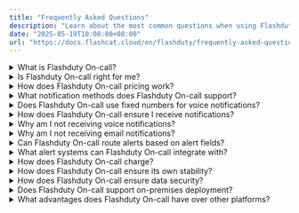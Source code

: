 ```yaml
---
title: "Frequently Asked Questions"
description: "Learn about the most common questions when using Flashduty On-call"
date: "2025-05-19T10:00:00+08:00"
url: "https://docs.flashcat.cloud/en/flashduty/frequently-asked-questions?nav=01JCQ7A4N4WRWNXW8EWEHXCMF5"
---
```


<details>
  <summary>What is Flashduty On-call?</summary>
   Flashduty On-call is an all-in-one alert response platform. We provide IT professionals with On-call scheduling, alert noise reduction, escalation, and automation capabilities to accelerate incident response and minimize losses.
</details>

<details>
  <summary>Is Flashduty On-call right for me?</summary>
  You should use Flashduty On-call if your organization or team has the following needs:
   
  - Need a centralized place to collect, manage, track, and analyze alerts from all sources within your company.
  - Need to classify alerts and notify key personnel through different channels dynamically, with automatic escalation processes to prevent unhandled alerts.
  - Spend most of your time handling alerts and need noise reduction solutions to address alert fatigue.
</details>

<details>
  <summary>How does Flashduty On-call pricing work?</summary>

Flashduty On-call's pricing model is based on the number of licenses purchased, where each license corresponds to one account member. For example, if you only purchase one license, only one member can use all features of Flashduty On-call. However, you can still invite more members to join, but only members with licenses can perform operational configurations on the platform, while other members **cannot use any platform features** (limited to receiving incident notifications only). The specific differences are as follows:

#### License Allocation Methods

- Administrators can actively allocate licenses to different members.
- When allocating licenses, you can set the license type.
- Fixed type: Valid for the entire purchase period, cannot be preempted, suitable for scenarios requiring participation in incident handling and business configuration.
- Temporary type: Automatically released at the end of each cycle, can be occupied through allocation or preemption when sufficient licenses are available.

#### Members Without Licenses

- Cannot use any features, including viewing incident lists/details, **can only passively receive alert messages**, such as receiving incident messages via email, SMS, phone calls, or IM group messages.
- When configuring assignment strategies, you can choose to notify members without licenses about incident messages.
- Members without licenses, even if they receive incident messages, cannot view, close, or perform other operations on them.
- Members without licenses share the tenant's email, SMS, and phone package quotas.
- Members without licenses will be prompted that they don't have permission when trying to view/handle operations after logging into the console.

</details>

<details>
  <summary>What notification methods does Flashduty On-call support?</summary>

| Channel | Direct Message | Group Chat |
| --- | -------- | ---- |
| Voice    | ✅   |    |
| SMS    | ✅   |    | 
| Email    | ✅   |    | 
| Feishu/Lark App | ✅   |  ✅  |  
| Dingtalk App | ✅   |  ✅  |
| WeCom App | ✅   |    | 
| Slack App| ✅   |  ✅  | 
| Microsoft Teams App| ✅   |  ✅  |
| Feishu/Lark Bot    |    |  ✅  |
| Dingtalk Bot    |    |  ✅  | 
| WeCom Bot    |    |  ✅  | 
| Zoom Bot    |    |  ✅  |
| Telegram Bot    |    |  ✅  | 

</details>

<details>
  <summary>Does Flashduty On-call use fixed numbers for voice notifications?</summary>
  
  It depends on the region where notifications are sent. You can download the [Flashduty On-call app](https://m.malink.cn/s/Vj26r2) and authorize automatic contact synchronization:  
| Region/Country | Code | Display Number |
| --- | --- | --- |
| Mainland, China | +86 | 01021364727<br>01021364713<br>01021364708<br>057123675454<br>057123675496 |
| Hong Kong, China | +852 | 16465861127 |
| Taiwan, China | +886 | 16465861127 |
| Singapore | +65 | 16465861127 |
| United States | +1 | 16465861127 |
| Canada | +1 | 16465861127 |
| Japan | +81 | 16465861127 |
| India | +91 | 16465861127 |
| Indonesia | +62 | 16465861127 |
| United Kingdom | +44 | 16465861127 |
| Germany | +49 | 16465861127 |
| Anguilla | +1-264 | 16465861127 |
| Antigua and Barbuda | +1-268 | 16465861127 |
| Aruba | +297 | 16465861127 |
| Bahamas | +1-242 | 16465861127 |
| Barbados | +1-246 | 16465861127 |
| Belize | +501 | 16465861127 |
| Bermuda | +1-441 | 16465861127 |
| Cayman Islands | +1-345 | 16465861127 |
| Costa Rica | +506 | 16465861127 |
| Dominica | +1-767 | 16465861127 |
| Dominican Republic | +1-829,1809,1849 | 16465861127 |
| El Salvador | +503 | 16465861127 |
| Greenland | +299 | 16465861127 |
| Grenada | +1-473 | 16465861127 |
| Guadeloupe | +590 | 16465861127 |
| Guatemala | +502 | 16465861127 |
| Haiti | +509 | 16465861127 |
| Honduras | +504 | 16465861127 |
| Jamaica | +1-876 | 16465861127 |
| Martinique | +596 | 16465861127 |
| Mexico | +52 | 16465861127 |
| Montserrat | +1-664 | 16465861127 |
| Netherlands Antilles | +599 | 16465861127 |
| Nicaragua | +505 | 16465861127 |
| Panama | +507 | 16465861127 |
| Puerto Rico | +1-787,1939 | 16465861127 |
| St Kitts and Nevis | +1-869 | 16465861127 |
| St Lucia | +1-758 | 16465861127 |
| St Pierre and Miquelon | +508 | 16465861127 |
| St Vincent Grenadines | +1-784 | 16465861127 |
| Trinidad and Tobago | +1-868 | 16465861127 |
| Turks and Caicos Islands | +1-649 | 16465861127 |
| Virgin Islands, British | +1-284 | 16465861127 |
| Virgin Islands, U.S. | +1-340 | 16465861127 |
| Argentina | +54 | 16465861127 |
| Bolivia | +591 | 16465861127 |
| Brazil | +55 | 16465861127 |
| Chile | +56 | 16465861127 |
| Colombia | +57 | 16465861127 |
| Ecuador | +593 | 16465861127 |
| Falkland Islands | +500 | 16465861127 |
| French Guiana | +594 | 16465861127 |
| Guyana | +592 | 16465861127 |
| Paraguay | +595 | 16465861127 |
| Peru | +51 | 16465861127 |
| Suriname | +597 | 16465861127 |
| Uruguay | +598 | 16465861127 |
| Venezuela | +58 | 16465861127 |
| Albania | +355 | 16465861127 |
| Andorra | +376 | 16465861127 |
| Austria | +43 | 16465861127 |
| Belarus | +375 | 16465861127 |
| Belgium | +32 | 16465861127 |
| Bosnia and Herzegovina | +387 | 16465861127 |
| Bulgaria | +359 | 16465861127 |
| Croatia | +385 | 16465861127 |
| Cyprus | +357 | 16465861127 |
| Czech Republic | +420 | 16465861127 |
| Denmark | +45 | 16465861127 |
| Estonia | +372 | 16465861127 |
| Faroe Islands | +298 | 16465861127 |
| Finland/Aland Islands | +358 | 16465861127 |
| France | +33 | 16465861127 |
| Gibraltar | +350 | 16465861127 |
| Greece | +30 | 16465861127 |
| Hungary | +36 | 16465861127 |
| Iceland | +354 | 16465861127 |
| Ireland | +353 | 16465861127 |
| Italy | +39 | 16465861127 |
| Kosovo | +383 | 16465861127 |
| Latvia | +371 | 16465861127 |
| Liechtenstein | +423 | 16465861127 |
| Lithuania | +370 | 16465861127 |
| Luxembourg | +352 | 16465861127 |
| Macedonia | +389 | 16465861127 |
| Malta | +356 | 16465861127 |
| Moldova | +373 | 16465861127 |
| Monaco | +377 | 16465861127 |
| Montenegro | +382 | 16465861127 |
| Netherlands | +31 | 16465861127 |
| Norway | +47 | 16465861127 |
| Poland | +48 | 16465861127 |
| Portugal | +351 | 16465861127 |
| Romania | +40 | 16465861127 |
| San Marino | +378 | 16465861127 |
| Serbia | +381 | 16465861127 |
| Slovakia | +421 | 16465861127 |
| Slovenia | +386 | 16465861127 |
| Spain | +34 | 16465861127 |
| Sweden | +46 | 16465861127 |
| Switzerland | +41 | 16465861127 |
| Turkish Republic of Northern Cyprus | +9-0392 | 16465861127 |
| Ukraine | +380 | 16465861127 |
| Vatican City | +379 | 16465861127 |
| Afghanistan | +93 | 16465861127 |
| Armenia | +374 | 16465861127 |
| Azerbaijan | +994 | 16465861127 |
| Bahrain | +973 | 16465861127 |
| Bangladesh | +880 | 16465861127 |
| Bhutan | +975 | 16465861127 |
| British Indian Ocean Territory | +246 | 16465861127 |
| Brunei | +673 | 16465861127 |
| Cambodia | +855 | 16465861127 |
| East Timor | +670 | 16465861127 |
| Georgia | +995 | 16465861127 |
| Iraq | +964 | 16465861127 |
| Israel | +972 | 16465861127 |
| Jordan | +962 | 16465861127 |
| Korea, Dem People's Rep | +850 | 16465861127 |
| Korea, Republic of | +82 | 16465861127 |
| Kuwait | +965 | 16465861127 |
| Kyrgyzstan | +996 | 16465861127 |
| Laos PDR | +856 | 16465861127 |
| Lebanon | +961 | 16465861127 |
| Macau | +853 | 16465861127 |
| Malaysia | +60 | 16465861127 |
| Maldives | +960 | 16465861127 |
| Mongolia | +976 | 16465861127 |
| Myanmar | +95 | 16465861127 |
| Nepal | +977 | 16465861127 |
| Oman | +968 | 16465861127 |
| Pakistan | +92 | 16465861127 |
| Palestinian Territory | +970 | 16465861127 |
| Philippines | +63 | 16465861127 |
| Qatar | +974 | 16465861127 |
| Russia/Kazakhstan | +7 | 16465861127 |
| Saudi Arabia | +966 | 16465861127 |
| Singapore | +65 | 16465861127 |
| Sri Lanka | +94 | 16465861127 |
| Tajikistan | +992 | 16465861127 |
| Thailand | +66 | 16465861127 |
| Turkey | +90 | 16465861127 |
| Turkmenistan | +993 | 16465861127 |
| United Arab Emirates | +971 | 16465861127 |
| Uzbekistan | +998 | 16465861127 |
| Vietnam | +84 | 16465861127 |
| Yemen | +967 | 16465861127 |
| Algeria | +213 | 16465861127 |
| Angola | +244 | 16465861127 |
| Benin | +229 | 16465861127 |
| Botswana | +267 | 16465861127 |
| Burkina Faso | +226 | 16465861127 |
| Burundi | +257 | 16465861127 |
| Cameroon | +237 | 16465861127 |
| Cape Verde | +238 | 16465861127 |
| Central Africa | +236 | 16465861127 |
| Chad | +235 | 16465861127 |
| Comoros | +269 | 16465861127 |
| Congo | +242 | 16465861127 |
| Congo, Dem Rep | +243 | 16465861127 |
| Djibouti | +253 | 16465861127 |
| Egypt | +20 | 16465861127 |
| Equatorial Guinea | +240 | 16465861127 |
| Eritrea | +291 | 16465861127 |
| Ethiopia | +251 | 16465861127 |
| Gabon | +241 | 16465861127 |
| Gambia | +220 | 16465861127 |
| Ghana | +233 | 16465861127 |
| Guinea | +224 | 16465861127 |
| Guinea-Bissau | +245 | 16465861127 |
| Ivory Coast | +225 | 16465861127 |
| Kenya | +254 | 16465861127 |
| Lesotho | +266 | 16465861127 |
| Liberia | +231 | 16465861127 |
| Libya | +218 | 16465861127 |
| Madagascar | +261 | 16465861127 |
| Malawi | +265 | 16465861127 |
| Mali | +223 | 16465861127 |
| Mauritania | +222 | 16465861127 |
| Mauritius | +230 | 16465861127 |
| Morocco/Western Sahara | +212 | 16465861127 |
| Mozambique | +258 | 16465861127 |
| Namibia | +264 | 16465861127 |
| Niger | +227 | 16465861127 |
| Nigeria | +234 | 16465861127 |
| Reunion/Mayotte | +262 | 16465861127 |
| Rwanda | +250 | 16465861127 |
| Senegal | +221 | 16465861127 |
| Seychelles | +248 | 16465861127 |
| Sierra Leone | +232 | 16465861127 |
| Somalia | +252 | 16465861127 |
| South Africa | +27 | 16465861127 |
| South Sudan | +211 | 16465861127 |
| Sudan | +249 | 16465861127 |
| Swaziland | +268 | 16465861127 |
| Tanzania | +255 | 16465861127 |
| Togo | +228 | 16465861127 |
| Tunisia | +216 | 16465861127 |
| Uganda | +256 | 16465861127 |
| Zambia | +260 | 16465861127 |
| Zimbabwe | +263 | 16465861127 |
| American Samoa | +1-684 | 16465861127 |
| Australia/Cocos/Christmas Island | +61 | 16465861127 |
| Australian External Territories | +672 | 16465861127 |
| Cook Islands | +682 | 16465861127 |
| Fiji | +679 | 16465861127 |
| French Polynesia | +689 | 16465861127 |
| Guam | +1-671 | 16465861127 |
| Kiribati | +686 | 16465861127 |
| Marshall Islands | +692 | 16465861127 |
| Micronesia | +691 | 16465861127 |
| New Caledonia | +687 | 16465861127 |
| New Zealand | +64 | 16465861127 |
| Northern Mariana Islands | +1-670 | 16465861127 |
| Palau | +680 | 16465861127 |
| Papua New Guinea | +675 | 16465861127 |
| Samoa | +685 | 16465861127 |
| Solomon Islands | +677 | 16465861127 |
| Tonga | +676 | 16465861127 |
| Vanuatu | +678 | 16465861127 |
    
  - Other regions are not currently supported for voice notifications. If you have requirements, please contact us: [support@flashcat.cloud](mailto:support@flashcat.cloud)
</details>

<details>
  <summary>How does Flashduty On-call ensure I receive notifications?</summary>
   Flashduty On-call strives to ensure the availability of every notification channel.
    
  - Voice, SMS, and Email: We use highly available services from multiple cloud providers and can quickly switch to another if one experiences issues.
  - IM App Messages: If IM app direct messages fail to send, the system will fall back to SMS and email notifications.
  - Escalation Rule Settings: We recommend setting up loop notifications where the system will notify multiple times if an incident isn't acknowledged. Alternatively, set up escalation levels where the incident will be assigned to the next level if current responders don't handle it promptly.
</details>

<details>
  <summary>Why am I not receiving voice notifications?</summary>
   Voice calls are highly dependent on terminal signals and settings. If you consistently can't receive voice notifications, try these steps:

  1. If you're using a phone number registered outside mainland China, check our supported regions.  
  2. Check if your phone's blocklist or call history has blocked numbers around the time of the call, usually starting with 010xxx or 021xx. If found, remove them from the blocklist and whitelist them.
  3. If no blocklist is found, your phone number might have blocking services enabled: China Mobile users can check blocked fixed-line calls through the WeChat public account "China Mobile High-frequency Harassment Call Protection"; China Telecom users might experience call blocking when receiving SMS, check through "Tianyi Anti-harassment" public account; China Unicom users can check through "WO Assistant" public account or contact customer service.
  4. If you've participated in number portability, please check blocking settings with multiple carriers.
  5. Try restarting your phone, reinserting your SIM card, or testing the SIM card in another phone to rule out terminal or SIM card issues.

  If you still can't identify the cause, please contact us.
</details>

<details>
  <summary>Why am I not receiving email notifications?</summary>
   Try these steps:

  1. Check your email client's spam folder. If found there, please move the emails to inbox and mark as not spam.
  2. Check if your email client has auto-delete rules set up. If yes, please modify the rules.
  3. Contact your company's email administrator to check if emails are being blocked (Enterprise email services like Gmail have strict limitations and may block frequent emails). If blocked, please whitelist the email source.

  If you still can't identify the cause, please contact us.
</details>

<details>
  <summary>Can Flashduty On-call route alerts based on alert fields?</summary>
  Yes, Flashduty On-call allows you to match multiple dimensions of alert events, including labels, severity, title, and description, and route them to different channels. See Integration Center - Integration Details - Route Configuration.
</details>

<details>
  <summary>What alert systems can Flashduty On-call integrate with?</summary>
    
  - Generic Integrations: Email alerts (works with almost all alert systems); Custom Event Standard (for self-developed monitoring systems).
  - Open Source Integrations: Zabbix, Prometheus, Nightingale, and other common open-source monitoring tools.
  - Commercial Integrations: Alibaba Cloud, Tencent Cloud, Huawei Cloud, AWS, Azure, and other commercial cloud monitoring services.
  
  If you have other requirements, please feel free to contact us.
</details>

<details>
  <summary>How does Flashduty On-call charge?</summary>
  We charge based on active users and offer three different versions: Free, Standard, and Pro. For detailed comparison, visit: https://flashcat.cloud/flashduty/price/
    
  - We define active users as those who use commercial features in the current month, requiring a license.
  - At the end of each monthly cycle, fixed licenses for active users remain valid, while temporary licenses are released and must be reclaimed for the next cycle.
  - When a member is deleted, their license is automatically released.
  - Viewing alerts requires a license; passively receiving notifications does not.
</details>

<details>
  <summary>How does Flashduty On-call ensure its own stability?</summary>
  
  - Flashduty On-call SLA:

    1. Feature Availability: Core features must be available 99.95% of the time
    2. Delivery Efficiency: 99.95% of alerts must be delivered within 5 minutes of triggering

  - How Flashduty On-call maintains SLA:
    
    1. Multi-active in Same City: Infrastructure built across multiple data centers, with stateful components all multi-active in the same city
    2. Asynchronous Processing: Alerts enter async processing immediately after submission, with retry mechanisms to reduce alert loss risk
    3. Redundant Notifications: Provides redundant notification mechanisms for important alerts, with optional multiple channel loop notifications
    4. Global Acceleration: Enabled for api.flashcat.cloud domain to ensure stable reporting from all locations
    5. Continuous Monitoring: Comprehensive system metrics collection, regular stress testing to identify system issues proactively
    
</details>

<details>
  <summary>How does Flashduty On-call ensure data security?</summary>
  
  1. Full-stack HTTPS ensuring secure data transmission
  2. Encrypted storage for sensitive information, logs stored with sensitive data masked
  3. MFA verification required for important data modifications, with operation audit support
  4. Regular participation in internationally recognized third-party security certification audits (ISO27001, ISO9001)
  5. NDA available for clients who require it
  6. Privacy Policy: https://docs.flashcat.cloud/en/flashduty/privacy-policy?nav=01JCQ7A4N4WRWNXW8EWEHXCMF5
    
</details>

<details>
  <summary>Does Flashduty On-call support on-premises deployment?</summary>
  Yes, Flashduty On-call offers an on-premises version nearly identical to the SaaS service. However, due to high maintenance costs, on-premises deployment has a different pricing model than SaaS. Unless necessary, we recommend using our cloud service.
    
  Please contact us if you need the on-premises version.
</details>

<details>
  <summary>What advantages does Flashduty On-call have over other platforms?</summary>
  
  1. We provide more flexible and user-friendly features
  2. We offer more professional and attentive service
  3. We provide more reasonable product pricing
    
  Contact us for professional procurement guidance.
</details>